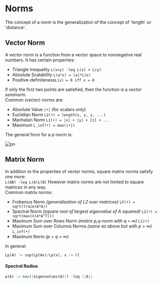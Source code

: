 # Norms
The concept of a *norm* is the generalization of the concept of 'length' or 'distance'.  
## Vector Norm
A *vector norm* is a function from a vector space to nonnegative real numbers. It has certain properties:
* Triangle Inequality `L(x+y) -leq L(x) + L(y)`  
* Absolute Scalability `L(a*x) = |a|*L(x)`  
* Positive-definiteness`L(x) = 0 iff x = 0`  

If only the first two points are satisfied, then the function is a *vector seminorm*.  
Common (vector) norms are:
* Absolute Value `|•|` (for scalars only)  
* Euclidian Norm `L2(•) = length(x, y, z, ...)`  
* Manhatan Norm `L1(•) = |x| + |y| + [z] + ...`  
* Maximum `L_inf(•) = max(|•|)`  

The general form for a p-norm is:  

![pn](https://quicklatex.com/cache3/97/ql_4e7ea26d61c4a75e9c65d3a843739897_l3.png)
## Matrix Norm  
In addition to the properties of vector norms, square matrix norms satisfy one more:  
`L(AB) -leq L(A)L(B)`
However matrix norms are not limited to square matrices in any way.  
Common matrix norms:
* Frobenius Norm *(generalization of L2 over matrices)* `LF(•) = sqrt(trace(A*A))`  
* Spectral Norm *(square root of largest eigenvalue of A squared)* `L2(•) = sqrt(max(λ(A*A^T)))` 
* Maximum Sum over Rows Norm *(matrix p,q-norm with q = ∞)* `L1(•)`
* Maximum Sum over Columns Norms *(same as above but with p = ∞)* `L_inf(•)`
* Maximum Norm *(p = q = ∞)*  

In general:  
```python
Lp(A) := sup(Lp(Ax)/Lp(x), x != 0)
```
#### Spectral Radius
```python
ρ(A) := max(|eigenvalues(A)|) -leq ||A||
```
